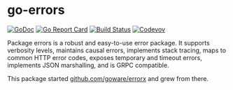 # go-errors

[![GoDoc](https://godoc.org/github.com/weathersource/go-errors?status.svg)](https://godoc.org/github.com/weathersource/go-errors)
[![Go Report Card](https://goreportcard.com/badge/github.com/weathersource/go-errors)](https://goreportcard.com/report/github.com/weathersource/go-errors)
[![Build Status](https://travis-ci.org/weathersource/go-errors.svg)](https://travis-ci.org/weathersource/go-errors)
[![Codevov](https://codecov.io/gh/weathersource/go-errors/branch/master/graphs/badge.svg)](https://codecov.io/gh/weathersource/go-errors)

Package errors is a robust and easy-to-use error package. It supports verbosity levels, maintains causal errors, implements stack tracing,
maps to  common HTTP error codes, exposes temporary and timeout errors, implements JSON marshalling, and is GRPC compatible.

This package started [github.com/goware/errorx](https://github.com/goware/errorx) and grew from there.
